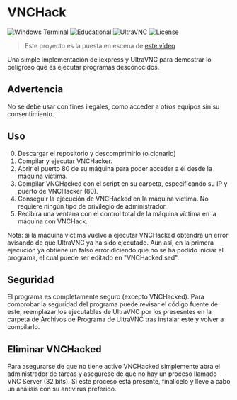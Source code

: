 # VNCHack
![Windows Terminal](https://img.shields.io/badge/Windows%20Terminal-%234D4D4D.svg?style=for-the-badge&logo=windows-terminal&logoColor=white)
![Educational](https://img.shields.io/badge/Educational-jgc7?style=for-the-badge&color=orange)
![UltraVNC](https://img.shields.io/badge/UltraVNC-green?style=for-the-badge)
[![License](https://img.shields.io/github/license/jgc777/VNCHack?style=for-the-badge)](./LICENSE)

> Este proyecto es la puesta en escena de [este vídeo](https://web.archive.org/web/20240915164235/https://www.youtube.com/watch?v=BysVax3MFe8)

 Una simple implementación de iexpress y UltraVNC para demostrar lo peligroso que es ejecutar programas desconocidos.
 
 ## Advertencia
  No se debe usar con fines ilegales, como acceder a otros equipos sin su consentimiento.

 ## Uso
 0. Descargar el repositorio y descomprimirlo (o clonarlo)
 1. Compilar y ejecutar VNCHacker.
 2. Abrir el puerto 80 de su máquina para poder acceder a él desde la máquina víctima.
 3. Compilar VNCHacked con el script en su carpeta, especificando su IP y puerto de VNCHacker (80).
 4. Conseguir la ejecución de VNCHacked en la máquina víctima. No requiere ningún tipo de privilegio de administrador.
 5. Recibira una ventana con el control total de la máquina víctima en la máquina con VNCHack.
 
 Nota: si la máquina víctima vuelve a ejecutar VNCHacked obtendrá un error avisando de que UltraVNC ya ha sido ejecutado. Aun así, en la primera ejecución ya obtiene un falso error diciendo que no se ha podido iniciar el programa, el cual puede ser editado en "VNCHacked.sed".
 
 ## Seguridad
 El programa es completamente seguro (excepto VNCHacked). Para comprobar la seguridad del programa puede revisar el código fuente de este, reemplazar los ejecutables de UltraVNC por los presesntes en la carpeta de Archivos de Programa de UltraVNC tras instalar este y volver a compilarlo.
 
 ## Eliminar VNCHacked
 Para asegurarse de que no tiene activo VNCHacked simplemente abra el administrador de tareas y asegúrese de que no hay un proceso llamado VNC Server (32 bits). Si este proceso está presente, finalícelo y lleve a cabo un análisis con su antivirus preferido.

